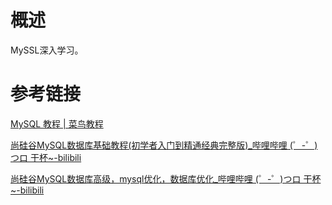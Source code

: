 # 概述

MySSL深入学习。

# 参考链接

[MySQL 教程 | 菜鸟教程](https://www.runoob.com/mysql/mysql-tutorial.html)

[尚硅谷MySQL数据库基础教程(初学者入门到精通经典完整版)_哔哩哔哩 (゜-゜)つロ 干杯~-bilibili](https://www.bilibili.com/video/BV1xW411u7ax)

[尚硅谷MySQL数据库高级，mysql优化，数据库优化_哔哩哔哩 (゜-゜)つロ 干杯~-bilibili](https://www.bilibili.com/video/BV1KW411u7vy)